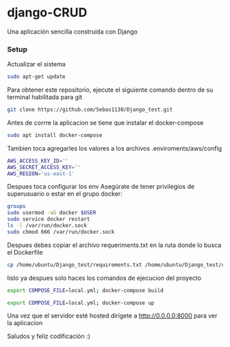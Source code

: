 # django-CRUD
Una aplicación sencilla construida con Django

### Setup
Actualizar el sistema
```bash
sudo apt-get update
```
Para obtener este repositorio, ejecute el siguiente comando dentro de su terminal habilitada para git
```bash
git clone https://github.com/Sebas1130/Django_test.git
```
Antes de corrre la aplicacion se tiene que instalar el docker-compose
```bash
sudo apt install docker-compose
```
Tambien toca agregarles los valores a los archivos .enviroments/aws/config
```bash
AWS_ACCESS_KEY_ID=''
AWS_SECRET_ACCESS_KEY=''
AWS_REGION='us-east-1'
```
Despues toca configurar los env Asegúrate de tener privilegios de superusuario o estar en el grupo docker:
```bash
groups
sudo usermod -aG docker $USER
sudo service docker restart
ls -l /var/run/docker.sock
sudo chmod 666 /var/run/docker.sock
```

Despues debes copiar el archivo requeriments.txt en la ruta donde lo busca el Dockerfile
```bash
cp /home/ubuntu/Django_test/requirements.txt /home/ubuntu/Django_test/compose/dev/django/
```

listo ya despues solo haces los comandos de ejecucion del proyecto
```bash
export COMPOSE_FILE=local.yml; docker-compose build
```
```bash
export COMPOSE_FILE=local.yml; docker-compose up
```

Una vez que el servidor esté hosted dirígete a http://0.0.0.0:8000 para ver la aplicacion

Saludos y feliz codificación :)
